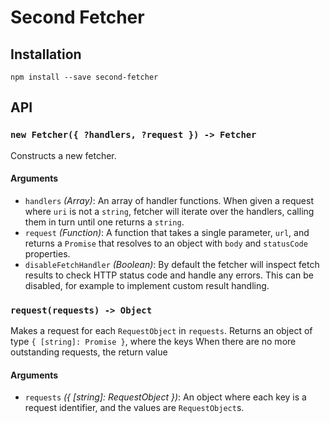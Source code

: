 # Second Fetcher

## Installation

```
npm install --save second-fetcher
```

## API

### `new Fetcher({ ?handlers, ?request }) -> Fetcher`

Constructs a new fetcher.

#### Arguments

- `handlers` _(Array<Function>)_: An array of handler functions. When given a request where `uri` is not a `string`, fetcher will iterate over the handlers, calling them in turn until one returns a `string`.
- `request` _(Function)_: A function that takes a single parameter, `url`, and returns a `Promise` that resolves to an object with `body` and `statusCode` properties.
- `disableFetchHandler` _(Boolean)_: By default the fetcher will inspect fetch results to check HTTP status code and handle any errors. This can be disabled, for example to implement custom result handling.

### `request(requests) -> Object`

Makes a request for each `RequestObject` in `requests`. Returns an object of type `{ [string]: Promise }`, where the keys When there are no more outstanding requests, the return value

#### Arguments

- `requests` _({ [string]: RequestObject })_: An object where each key is a request identifier, and the values are `RequestObject`s.
